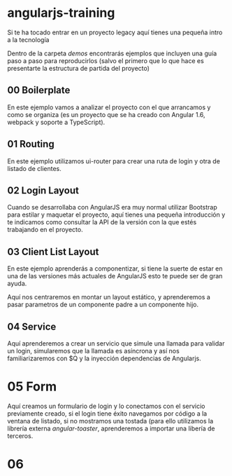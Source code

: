 # angularjs-training

Si te ha tocado entrar en un proyecto legacy aquí tienes una pequeña intro a la tecnología

Dentro de la carpeta _demos_ encontrarás ejemplos que incluyen una guía paso a paso para reproducirlos (salvo el primero que lo que hace es presentarte la estructura de partida del proyecto)

## 00 Boilerplate

En este ejemplo vamos a analizar el proyecto con el que arrancamos y como se organiza (es un proyecto que se ha creado con Angular 1.6, webpack y soporte a TypeScript).

## 01 Routing

En este ejemplo utilizamos ui-router para crear una ruta de login y otra de listado de clientes.

## 02 Login Layout

Cuando se desarrollaba con AngularJS era muy normal utilizar Bootstrap para estilar y maquetar el proyecto, aquí tienes una pequeña introducción y te indicamos como consultar la API de la versión con la que estés trabajando en el proyecto.

## 03 Client List Layout

En este ejemplo aprenderás a componentizar, si tiene la suerte de estar en una de las versiones más actuales de AngularJS esto te puede ser de gran ayuda.

Aquí nos centraremos en montar un layout estático, y aprenderemos a pasar parametros de un componente padre a un componente hijo.

## 04 Service

Aquí aprenderemos a crear un servicio que simule una llamada para validar un login, simularemos que la llamada es asíncrona y así nos familiarizaremos con $Q y la inyección dependencias de Angularjs.

# 05 Form

Aquí creamos un formulario de login y lo conectamos con el servicio previamente creado, si el login tiene éxito navegamos por código a la ventana de listado, si no mostramos una tostada (para ello utilizamos la librería externa _angular-toaster_, aprenderemos a importar una libería de terceros.

# 06 

